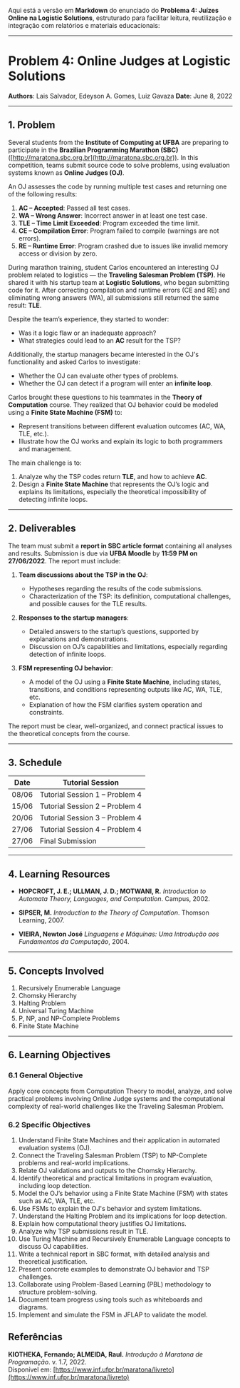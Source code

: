 Aqui está a versão em **Markdown** do enunciado do **Problema 4: Juízes Online na Logistic Solutions**, estruturado para facilitar leitura, reutilização e integração com relatórios e materiais educacionais:

---

# Problem 4: Online Judges at Logistic Solutions

**Authors**: Lais Salvador, Edeyson A. Gomes, Luiz Gavaza
**Date**: June 8, 2022

---

## 1. Problem

Several students from the **Institute of Computing at UFBA** are preparing to participate in the **Brazilian Programming Marathon (SBC)** ([http://maratona.sbc.org.br](http://maratona.sbc.org.br)). In this competition, teams submit source code to solve problems, using evaluation systems known as **Online Judges (OJ)**.

An OJ assesses the code by running multiple test cases and returning one of the following results:

1. **AC – Accepted**: Passed all test cases.
2. **WA – Wrong Answer**: Incorrect answer in at least one test case.
3. **TLE – Time Limit Exceeded**: Program exceeded the time limit.
4. **CE – Compilation Error**: Program failed to compile (warnings are not errors).
5. **RE – Runtime Error**: Program crashed due to issues like invalid memory access or division by zero.

During marathon training, student Carlos encountered an interesting OJ problem related to logistics — the **Traveling Salesman Problem (TSP)**. He shared it with his startup team at **Logistic Solutions**, who began submitting code for it. After correcting compilation and runtime errors (CE and RE) and eliminating wrong answers (WA), all submissions still returned the same result: **TLE**.

Despite the team’s experience, they started to wonder:

* Was it a logic flaw or an inadequate approach?
* What strategies could lead to an **AC** result for the TSP?

Additionally, the startup managers became interested in the OJ's functionality and asked Carlos to investigate:

* Whether the OJ can evaluate other types of problems.
* Whether the OJ can detect if a program will enter an **infinite loop**.

Carlos brought these questions to his teammates in the **Theory of Computation** course. They realized that OJ behavior could be modeled using a **Finite State Machine (FSM)** to:

* Represent transitions between different evaluation outcomes (AC, WA, TLE, etc.).
* Illustrate how the OJ works and explain its logic to both programmers and management.

The main challenge is to:

1. Analyze why the TSP codes return **TLE**, and how to achieve **AC**.
2. Design a **Finite State Machine** that represents the OJ’s logic and explains its limitations, especially the theoretical impossibility of detecting infinite loops.

---

## 2. Deliverables

The team must submit a **report in SBC article format** containing all analyses and results. Submission is due via **UFBA Moodle** by **11:59 PM on 27/06/2022**. The report must include:

1. **Team discussions about the TSP in the OJ**:

   * Hypotheses regarding the results of the code submissions.
   * Characterization of the TSP: its definition, computational challenges, and possible causes for the TLE results.

2. **Responses to the startup managers**:

   * Detailed answers to the startup’s questions, supported by explanations and demonstrations.
   * Discussion on OJ’s capabilities and limitations, especially regarding detection of infinite loops.

3. **FSM representing OJ behavior**:

   * A model of the OJ using a **Finite State Machine**, including states, transitions, and conditions representing outputs like AC, WA, TLE, etc.
   * Explanation of how the FSM clarifies system operation and constraints.

The report must be clear, well-organized, and connect practical issues to the theoretical concepts from the course.

---

## 3. Schedule

| **Date** | **Tutorial Session**           |
| -------- | ------------------------------ |
| 08/06    | Tutorial Session 1 – Problem 4 |
| 15/06    | Tutorial Session 2 – Problem 4 |
| 20/06    | Tutorial Session 3 – Problem 4 |
| 27/06    | Tutorial Session 4 – Problem 4 |
| 27/06    | Final Submission               |

---

## 4. Learning Resources

* **HOPCROFT, J. E.; ULLMAN, J. D.; MOTWANI, R.**
  *Introduction to Automata Theory, Languages, and Computation*. Campus, 2002.

* **SIPSER, M.**
  *Introduction to the Theory of Computation*. Thomson Learning, 2007.

* **VIEIRA, Newton José**
  *Linguagens e Máquinas: Uma Introdução aos Fundamentos da Computação*, 2004.

---

## 5. Concepts Involved

1. Recursively Enumerable Language
2. Chomsky Hierarchy
3. Halting Problem
4. Universal Turing Machine
5. P, NP, and NP-Complete Problems
6. Finite State Machine

---

## 6. Learning Objectives

### 6.1 General Objective

Apply core concepts from Computation Theory to model, analyze, and solve practical problems involving Online Judge systems and the computational complexity of real-world challenges like the Traveling Salesman Problem.

### 6.2 Specific Objectives

1. Understand Finite State Machines and their application in automated evaluation systems (OJ).
2. Connect the Traveling Salesman Problem (TSP) to NP-Complete problems and real-world implications.
3. Relate OJ validations and outputs to the Chomsky Hierarchy.
4. Identify theoretical and practical limitations in program evaluation, including loop detection.
5. Model the OJ’s behavior using a Finite State Machine (FSM) with states such as AC, WA, TLE, etc.
6. Use FSMs to explain the OJ's behavior and system limitations.
7. Understand the Halting Problem and its implications for loop detection.
8. Explain how computational theory justifies OJ limitations.
9. Analyze why TSP submissions result in TLE.
10. Use Turing Machine and Recursively Enumerable Language concepts to discuss OJ capabilities.
11. Write a technical report in SBC format, with detailed analysis and theoretical justification.
12. Present concrete examples to demonstrate OJ behavior and TSP challenges.
13. Collaborate using Problem-Based Learning (PBL) methodology to structure problem-solving.
14. Document team progress using tools such as whiteboards and diagrams.
15. Implement and simulate the FSM in JFLAP to validate the model.

## Referências

**KIOTHEKA, Fernando; ALMEIDA, Raul.** *Introdução à Maratona de Programação*. v. 1.7, 2022.  
Disponível em: [https://www.inf.ufpr.br/maratona/livreto](https://www.inf.ufpr.br/maratona/livreto)

